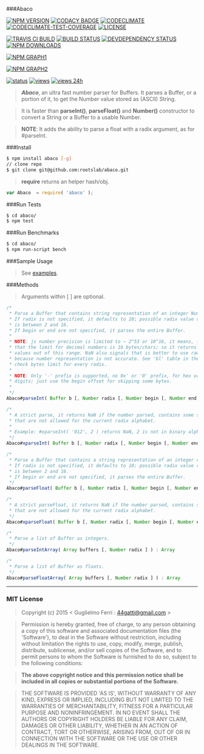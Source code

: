 ###Abaco

[![NPM VERSION](http://img.shields.io/npm/v/abaco.svg?style=flat)](https://www.npmjs.org/package/abaco)
[![CODACY BADGE](https://img.shields.io/codacy/b18ed7d95b0a4707a0ff7b88b30d3def.svg?style=flat)](https://www.codacy.com/public/44gatti/abaco)
[![CODECLIMATE](http://img.shields.io/codeclimate/github/rootslab/abaco.svg?style=flat)](https://codeclimate.com/github/rootslab/abaco)
[![CODECLIMATE-TEST-COVERAGE](https://img.shields.io/codeclimate/coverage/github/rootslab/abaco.svg?style=flat)](https://codeclimate.com/github/rootslab/abaco)
[![LICENSE](http://img.shields.io/badge/license-MIT-blue.svg?style=flat)](https://github.com/rootslab/abaco#mit-license)

[![TRAVIS CI BUILD](http://img.shields.io/travis/rootslab/abaco.svg?style=flat)](http://travis-ci.org/rootslab/abaco)
[![BUILD STATUS](http://img.shields.io/david/rootslab/abaco.svg?style=flat)](https://david-dm.org/rootslab/abaco)
[![DEVDEPENDENCY STATUS](http://img.shields.io/david/dev/rootslab/abaco.svg?style=flat)](https://david-dm.org/rootslab/abaco#info=devDependencies)
[![NPM DOWNLOADS](http://img.shields.io/npm/dm/abaco.svg?style=flat)](http://npm-stat.com/charts.html?package=abaco)

[![NPM GRAPH1](https://nodei.co/npm-dl/abaco.png)](https://nodei.co/npm/abaco/)

[![NPM GRAPH2](https://nodei.co/npm/abaco.png?downloads=true&downloadRank=true&stars=true)](https://nodei.co/npm/abaco/)

[![status](https://sourcegraph.com/api/repos/github.com/rootslab/abaco/.badges/status.png)](https://sourcegraph.com/github.com/rootslab/abaco)
[![views](https://sourcegraph.com/api/repos/github.com/rootslab/abaco/.counters/views.png)](https://sourcegraph.com/github.com/rootslab/abaco)
[![views 24h](https://sourcegraph.com/api/repos/github.com/rootslab/abaco/.counters/views-24h.png)](https://sourcegraph.com/github.com/rootslab/abaco)

> **_Abaco_**, an ultra fast number parser for Buffers. It parses a Buffer, or a portion of it, to get the Number value stored as (ASCII) String.

> It is faster than __parseInt()__, __parseFloat()__ and __Number()__ constructor to convert a String
> or a Buffer to a usable Number.

> __NOTE__: It adds the ability to parse a float with a radix argument, as for #parseInt.

###Install

```bash
$ npm install abaco [-g]
// clone repo
$ git clone git@github.com:rootslab/abaco.git
```

> __require__ returns an helper hash/obj.

```javascript
var Abaco  = require( 'abaco' );
```

###Run Tests

```bash
$ cd abaco/
$ npm test
```

###Run Benchmarks

```bash
$ cd abaco/
$ npm run-script bench
```

###Sample Usage

> See [examples](example/).


###Methods

> Arguments within [ ] are optional.

```javascript
/*
 * Parse a Buffer that contains string representation of an integer Number.
 * If radix is not specified, it defaults to 10; possible radix value range
 * is between 2 and 16.
 * If begin or end are not specified, it parses the entire Buffer.
 *
 * NOTE: js number precision is limited to ~ 2^53 or 10^16, it means, for example,
 * that the limit for decimal numbers is 16 bytes/chars; so it returns NaN for
 * values out of this range. NaN also signals that is better to use raw String,
 * because number representation is not accurate. See 'bl' table in the code to
 * check bytes limit for every radix.
 *
 * NOTE: Only '-' prefix is supported, no 0x' or '0' prefix, for hex or octal
 * digits; just use the begin offset for skipping some bytes.
 *
 */
Abaco#parseInt( Buffer b [, Number radix [, Number begin [, Number end ] ] ] ) : Number

/*
 * A strict parse, it returns NaN if the number parsed, contains some symbols
 * that are not allowed for the current radix alphabet.
 *
 * Example: #xparseInt( '012', 2 ) returns NaN, 2 is not in binary alphabet.
 */
Abaco#xparseInt( Buffer b [, Number radix [, Number begin [, Number end ] ] ] ) : Number

/*
 * Parse a Buffer that contains a string representation of an integer or float Number.
 * If radix is not specified, it defaults to 10; possible radix value range
 * is between 2 and 16.
 * If begin or end are not specified, it parses the entire Buffer.
 */
Abaco#parseFloat( Buffer b [, Number radix [, Number begin [, Number end ] ] ] ) : Number

/*
 * A strict parseFloat, it returns NaN if the number parsed, contains some symbols
 * that are not allowed for the current radix alphabet.
 */
Abaco#xparseFloat( Buffer b [, Number radix [, Number begin [, Number end ] ] ] ) : Number

/*
 * Parse a list of Buffer as integers.
 */
Abaco#parseIntArray( Array buffers [, Number radix ] ) : Array

/*
 * Parse a list of Buffer as floats.
 */
Abaco#parseFloatArray( Array buffers [, Number radix ] ) : Array

```

------------------------------------------------------------------------


### MIT License

> Copyright (c) 2015 &lt; Guglielmo Ferri : 44gatti@gmail.com &gt;

> Permission is hereby granted, free of charge, to any person obtaining
> a copy of this software and associated documentation files (the
> 'Software'), to deal in the Software without restriction, including
> without limitation the rights to use, copy, modify, merge, publish,
> distribute, sublicense, and/or sell copies of the Software, and to
> permit persons to whom the Software is furnished to do so, subject to
> the following conditions:

> __The above copyright notice and this permission notice shall be
> included in all copies or substantial portions of the Software.__

> THE SOFTWARE IS PROVIDED 'AS IS', WITHOUT WARRANTY OF ANY KIND,
> EXPRESS OR IMPLIED, INCLUDING BUT NOT LIMITED TO THE WARRANTIES OF
> MERCHANTABILITY, FITNESS FOR A PARTICULAR PURPOSE AND NONINFRINGEMENT.
> IN NO EVENT SHALL THE AUTHORS OR COPYRIGHT HOLDERS BE LIABLE FOR ANY
> CLAIM, DAMAGES OR OTHER LIABILITY, WHETHER IN AN ACTION OF CONTRACT,
> TORT OR OTHERWISE, ARISING FROM, OUT OF OR IN CONNECTION WITH THE
> SOFTWARE OR THE USE OR OTHER DEALINGS IN THE SOFTWARE.